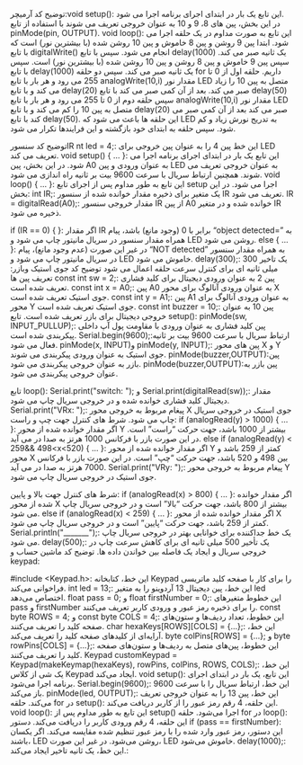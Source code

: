 
توضیح کد آرمیچر:void setup():
این تابع یک بار در ابتدای اجرای برنامه اجرا می شود.  
در این بخش، پین های 8، 9 و 10 به عنوان خروجی تعریف می شوند با استفاده از تابع pinMode(pin, OUTPUT).
                                                                                                                                 void loop():
این تابع به صورت مداوم در یک حلقه اجرا می شود.
ابتدا پین 9 روشن و پین 8 خاموش و پین 10 روشن شده (با بیشترین نور) است که با تابع digitalWrite() انجام می شود.
سپس با تابع delay(1000) یک ثانیه صبر می کند.
سپس پین 9 خاموش و پین 8 روشن و پین 10 روشن شده (با بیشترین نور) است.
سپس با تابع delay(1000) یک ثانیه صبر می کند.
سپس دو حلقه for داریم. حلقه اول از 0 تا 255 می رود و هر بار با تابع analogWrite(10,i) مقدار نور LED متصل به پین 10 را زیاد می کند و با تابع delay(20) صبر می کند.
بعد از آن کمی صبر می کند با تابع delay(50)
سپس حلقه دوم از 0 تا 255 می رود و هر بار با تابع analogWrite(10,i) مقدار نور LED متصل به پین 10 را کم می کند و با تابع delay(20) صبر می کند
بعد از آن کمی صبر می کند با تابع delay(50).
این حلقه ها باعث می شود که LED به تدریج نورش زیاد و کم شود.
سپس حلقه به ابتدای خود بازگشته و این فرایندها تکرار می شود.

توضیح کد سنسورIR
nt led = 4;: این خط پین 4 را به عنوان پین خروجی برای LED تعریف می کند.
void setup() { ... }: این تابع یک بار در ابتدای اجرای برنامه اجرا می شود. در این بخش، پین A0 به عنوان ورودی و پین LED به عنوان خروجی تعریف می شوند. همچنین ارتباط سریال با سرعت 9600 بیت بر ثانیه راه اندازی می شود.
void loop() { ... }: این تابع به طور مداوم پس از اجرای تابع setup اجرا می شود. در این بخش:
int IR;: یک متغیر برای ذخیره مقدار خوانده شده از سنسور IR تعریف می شود.
IR = digitalRead(A0);: مقدار خروجی سنسور IR از پین A0 خوانده شده و در متغیر IR ذخیره می شود.

if (IR == 0) { }: اگر مقدار IR برابر با 0 (وجود مانع) باشد، پیام “object detected=” به همراه مقدار سنسور در سریال مانیتور چاپ می شود و LED روشن می شود.
else { ... }: در غیر این صورت (عدم وجود مانع)، پیام “NOT detected” به همراه مقدار سنسور در سریال مانیتور چاپ می شود و LED خاموش می شود.
delay(300);: یک تاخیر 300 میلی ثانیه ای برای کنترل سرعت حلقه اعمال می شود
توضیح کد جوی استیک وبازر:
تعریف پین ها
const int sw = 2;: پین 2 به عنوان ورودی دیجیتال برای کلید فشاری تعریف شده است.
const int x = A0;: پین A0 به عنوان ورودی آنالوگ برای محور X جوی استیک تعریف شده است.
const int y = A1;: پین A1 به عنوان ورودی آنالوگ برای محور Y جوی استیک تعریف شده است.
const int buzzer = 10;: پین 10 به عنوان خروجی دیجیتال برای بازر تعریف شده است.
تابع setup():
pinMode(sw, INPUT_PULLUP);: پین کلید فشاری به عنوان ورودی با مقاومت پول آپ داخلی پیکربندی شده است.
Serial.begin(9600);:ارتباط سریال با سرعت 9600 بیت بر ثانیه فعال می شود.
pinMode(x, INPUT)و pinMode(y, INPUT);: پین های محور X و Y جوی استیک به عنوان ورودی پیکربندی می شوند.
pinMode(buzzer,OUTPUT):پین بازر به عنوان خروجی پیکربندی می شود. 
pinMode(buzzer,OUTPUT):پین بازر به عنوان خروجی پیکربندی می شود.

تابع loop():
Serial.print("switch: "); و Serial.print(digitalRead(sw));: مقدار دیجیتال کلید فشاری خوانده شده و در خروجی سریال چاپ می شود.
Serial.print("VRx: ");: پیغام مربوط به خروجی محور X جوی استیک در خروجی سریال چاپ می شود.
شرط های کنترل جهت چپ و راست:
if (analogRead(y) > 1000) { ... }: اگر مقدار خوانده شده از محور Y بیشتر از 1000 باشد، جهت حرکت “راست” است. در این صورت بازر با فرکانس 1000 هرتز به صدا در می آید.
else if (analogRead(y) < 259&& 498<x<520) { ... }: اگر مقدار خوانده شده از محور Y کمتر از 259 باشد و محور X بین 498 و 520 باشد، جهت حرکت “چپ” است. در این صورت بازر با فرکانس 7000 هرتز به صدا در می آید.
Serial.print("VRy: ");: پیغام مربوط به خروجی محور Y جوی استیک در خروجی سریال چاپ می شود.

شرط های کنترل جهت بالا و پایین:
if (analogRead(x) > 800) { ... }: اگر مقدار خوانده شده از محور X بیشتر از 800 باشد، جهت حرکت “بالا” است و در خروجی سریال چاپ می شود.
else if (analogRead(x) < 259) { ... }: اگر مقدار خوانده شده از محور X کمتر از 259 باشد، جهت حرکت “پایین” است و در خروجی سریال چاپ می شود.
Serial.println("_______");: یک خط جداکننده برای خوانایی بهتر در خروجی سریال چاپ می شود.
delay(500);: یک تأخیر 500 میلی ثانیه ای برای کاهش سرعت چاپ در خروجی سریال و ایجاد یک فاصله بین خواندن داده ها.
توضیح کد ماشین حساب و keypad:

#include <Keypad.h>: این خط، کتابخانه Keypad را برای کار با صفحه کلید ماتریسی فراخوانی می‌کند.
int led = 13;: این خط، پین دیجیتال 13 آردوینو را به متغیر led اختصاص می‌دهد.
float pass = 0; و float firstNumber = 0;: این خطوط متغیرهای pass و firstNumber را برای ذخیره رمز عبور و ورودی کاربر تعریف می‌کنند.
const byte ROWS = 4; و const byte COLS = 4;: این خطوط، تعداد ردیف‌ها و ستون‌های صفحه کلید را تعریف می‌کنند.
char hexaKeys[ROWS][COLS] = {...};: این خط، آرایه‌ای از کلیدهای صفحه کلید را تعریف می‌کند.
byte colPins[ROWS] = {...}; و byte rowPins[COLS] = {...};: این خطوط، پین‌های متصل به ردیف‌ها و ستون‌های صفحه کلید را تعریف می‌کنند.
Keypad customKeypad = Keypad(makeKeymap(hexaKeys), rowPins, colPins, ROWS, COLS);: این خط، یک شی از کلاس Keypad ایجاد می‌کند.
void setup(): این تابع، یک بار در ابتدای اجرای برنامه اجرا می‌شود.
Serial.begin(9600);: این خط، ارتباط سریال را با سرعت 9600 باز می‌کند.
pinMode(led, OUTPUT);: این خط، پین 13 را به عنوان خروجی تعریف می‌کند.
حلقه for در setup(): این حلقه، 4 رقم رمز عبور را از کاربر دریافت می‌کند.
void loop(): این تابع به طور مداوم پس از setup() اجرا می‌شود.
حلقه for در loop(): این حلقه، 4 رقم ورودی کاربر را دریافت می‌کند.
دستور if (pass == firstNumber): این دستور، رمز عبور وارد شده را با رمز عبور تنظیم شده مقایسه می‌کند. اگر یکسان باشند، LED روشن می‌شود. در غیر این صورت، LED خاموش می‌شود.
delay(1000);: این خط، یک ثانیه تاخیر ایجاد می‌کند.:

